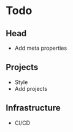 # Todo

## Head

- Add meta properties

## Projects

- Style
- Add projects

## Infrastructure

- CI/CD
